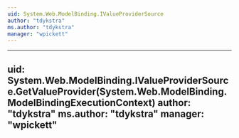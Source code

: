 ```yaml
---
uid: System.Web.ModelBinding.IValueProviderSource
author: "tdykstra"
ms.author: "tdykstra"
manager: "wpickett"
---
```


---
uid: System.Web.ModelBinding.IValueProviderSource.GetValueProvider(System.Web.ModelBinding.ModelBindingExecutionContext)
author: "tdykstra"
ms.author: "tdykstra"
manager: "wpickett"
---
